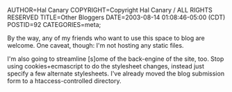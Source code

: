 AUTHOR=Hal Canary
COPYRIGHT=Copyright Hal Canary / ALL RIGHTS RESERVED
TITLE=Other Bloggers
DATE=2003-08-14 01:08:46-05:00 (CDT)
POSTID=92
CATEGORIES=meta;

By the way, any of my friends who want to use this space to blog are welcome. One caveat, though: I'm not hosting any static files.

I'm also going to streamline \[s\]ome of the back-engine of the site, too. Stop using cookies+ecmascript to do the stylesheet changes, instead just specify a few alternate stylesheets. I've already moved the blog submission form to a htaccess-controlled directory.
